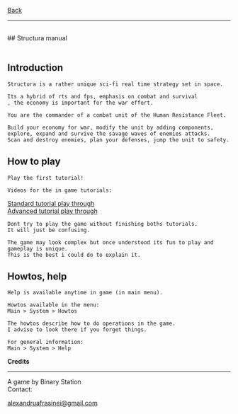 [Back](https://binary-station.github.io)
<hr>
<br>
## Structura manual<br><br>

## Introduction

    Structura is a rather unique sci-fi real time strategy set in space.

    Its a hybrid of rts and fps, emphasis on combat and survival
    , the economy is important for the war effort.

    You are the commander of a combat unit of the Human Resistance Fleet.

    Build your economy for war, modify the unit by adding components,
    explore, expand and survive the savage waves of enemies attacks.
    Scan and destroy enemies, plan your defenses, jump the unit to safety.

## How to play

    Play the first tutorial! 

    Videos for the in game tutorials:

[Standard tutorial play through](https://youtu.be/QyBNwY2LrFs)<br>
[Advanced tutorial play through](https://youtu.be/bSoLLzaFHoI)<br>

    Dont try to play the game without finishing boths tutorials.
    It will just be confusing.

    The game may look complex but once understood its fun to play and gameplay is unique. 
    This is the best i could do to explain it.

## Howtos, help

    Help is available anytime in game (in main menu).

    Howtos available in the menu:
    Main > System > Howtos

    The howtos describe how to do operations in the game.
    I advise to look there if you forget things.

    For general information:
    Main > System > Help

**Credits**

----------

A game by Binary Station
<br>
Contact:

<alexandruafrasinei@gmail.com>
